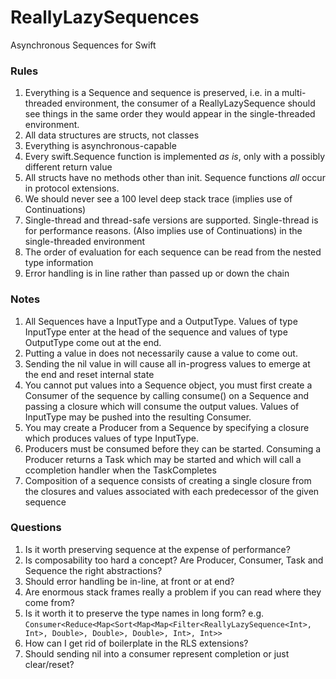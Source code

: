 # ReallyLazySequences
Asynchronous Sequences for Swift

### Rules

1. Everything is a Sequence and sequence is preserved, i.e. in a multi-threaded environment, the consumer of a ReallyLazySequence should see things in the same order they would appear in the single-threaded environment.
1. All data structures are structs, not classes
1. Everything is asynchronous-capable
1. Every swift.Sequence function is implemented _as is_, only with a possibly different return value
1. All structs have no methods other than init. Sequence functions _all_ occur in protocol extensions.
1. We should never see a 100 level deep stack trace (implies use of Continuations)
1. Single-thread and thread-safe versions are supported. Single-thread is for performance reasons. (Also implies use of Continuations)
in the single-threaded environment
1. The order of evaluation for each sequence can be read from the nested type information
1. Error handling is in line rather than passed up or down the chain

### Notes

1. All Sequences have a InputType and a OutputType.  Values of type InputType enter at the head of the sequence and values of type OutputType come out at the end.
1. Putting a value in does not necessarily cause a value to come out.  
1. Sending the nil value in will cause all in-progress values to emerge at the end and reset internal state
1. You cannot put values into a Sequence object, you must first create a Consumer of the sequence by calling consume() on a Sequence and passing a closure which will consume the output values.  Values of InputType may be pushed into the resulting Consumer.
1. You may create a Producer from a Sequence by specifying a closure which produces values of type InputType.  
1. Producers must be consumed before they can be started.  Consuming a Producer returns a Task which may be started and which will call a ccompletion handler when the TaskCompletes
1. Composition of a sequence consists of creating a single closure from the closures and values associated with each predecessor of the given sequence


### Questions
1. Is it worth preserving sequence at the expense of performance?
1. Is composability too hard a concept? Are Producer, Consumer, Task and Sequence the right abstractions?
1. Should error handling be in-line, at front or at end?
1. Are enormous stack frames really a problem if you can read where they come from?
1. Is it worth it to preserve the type names in long form? e.g. `Consumer<Reduce<Map<Sort<Map<Map<Filter<ReallyLazySequence<Int>, Int>, Double>, Double>, Double>, Int>, Int>>`
1. How can I get rid of boilerplate in the RLS extensions?
1. Should sending nil into a consumer represent completion or just clear/reset?




